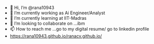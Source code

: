 - 👋 Hi, I’m @rana10943
- 👀 I’m currently working as Ai Engineer/Analyst
- 🌱 I’m currently learning at IIT-Madras
- 💞️ I’m looking to collaborate on ...ibm
- 📫 How to reach me ...go to my digital resume/ go to linkedin profile
-  https://rana10943.github.io/ranacv.github.io/

<!---
rana10943/rana10943 is a ✨ special ✨ repository because its `README.md` (this file) appears on your GitHub profile.
You can click the Preview link to take a look at your changes.
--->
